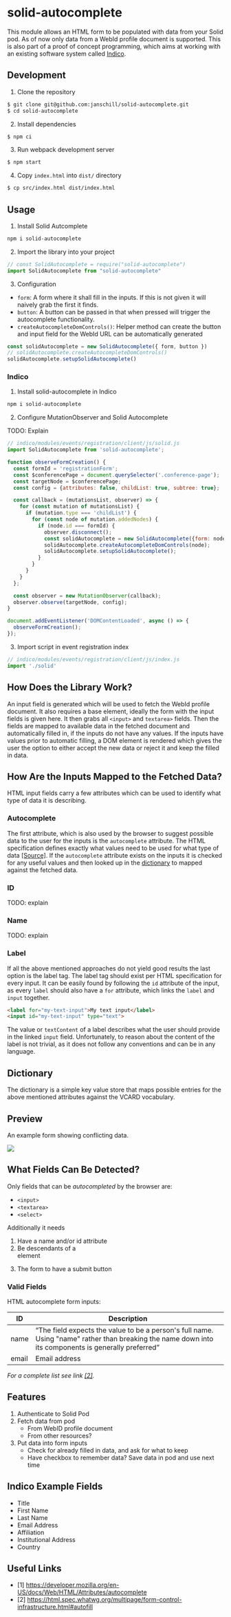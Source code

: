 # solid-autocomplete

This module allows an HTML form to be populated with data from your Solid pod. As of now only data from a WebId profile document is supported. This is also part of a proof of concept programming, which aims at working with an existing software system called [Indico](https://github.com/indico/indico).

## Development

1. Clone the repository

```bash
$ git clone git@github.com:janschill/solid-autocomplete.git
$ cd solid-autocomplete
```

2. Install dependencies

```bash
$ npm ci
```

3. Run webpack development server

```bash
$ npm start
```

4. Copy `index.html` into `dist/` directory

```bash
$ cp src/index.html dist/index.html
```

## Usage

1. Install Solid Autcomplete

```bash
npm i solid-autocomplete
```

2. Import the library into your project

```js
// const SolidAutocomplete = require("solid-autocomplete")
import SolidAutocomplete from "solid-autocomplete"
```

3. Configuration

* `form`: A form where it shall fill in the inputs. If this is not given it will naively grab the first it finds.
* `button`: A button can be passed in that when pressed will trigger the autocomplete functionality.
* `createAutocompleteDomControls()`: Helper method can create the button and input field for the WebId URL can be automatically generated

```js
const solidAutocomplete = new SolidAutocomplete({ form, button })
// solidAutocomplete.createAutocompleteDomControls()
solidAutocomplete.setupSolidAutocomplete()
```

### Indico

1. Install solid-autocomplete in Indico

```bash
npm i solid-autocomplete
```

2. Configure MutationObserver and Solid Autocomplete

TODO: Explain

```js
// indico/modules/events/registration/client/js/solid.js
import SolidAutocomplete from 'solid-autocomplete';

function observeFormCreation() {
  const formId = 'registrationForm';
  const $conferencePage = document.querySelector('.conference-page');
  const targetNode = $conferencePage;
  const config = {attributes: false, childList: true, subtree: true};

  const callback = (mutationsList, observer) => {
    for (const mutation of mutationsList) {
      if (mutation.type === 'childList') {
        for (const node of mutation.addedNodes) {
          if (node.id === formId) {
            observer.disconnect();
            const solidAutocomplete = new SolidAutocomplete({form: node});
            solidAutocomplete.createAutocompleteDomControls(node);
            solidAutocomplete.setupSolidAutocomplete();
          }
        }
      }
    }
  };

  const observer = new MutationObserver(callback);
  observer.observe(targetNode, config);
}

document.addEventListener('DOMContentLoaded', async () => {
  observeFormCreation();
});
```

3. Import script in event registration index

```js
// indico/modules/events/registration/client/js/index.js
import './solid'
```

## How Does the Library Work?

An input field is generated which will be used to fetch the WebId profile document. It also requires a base element, ideally the form with the input fields is given here. It then grabs all `<input>` and `textarea>` fields.
Then the fields are mapped to available data in the fetched document and automatically filled in, if the inputs do not have any values. If the inputs have values prior to automatic filling, a DOM element is rendered which gives the user the option to either accept the new data or reject it and keep the filled in data.

## How Are the Inputs Mapped to the Fetched Data?

HTML input fields carry a few attributes which can be used to identify what type of data it is describing.

### Autocomplete

The first attribute, which is also used by the browser to suggest possible data to the user for the inputs is the `autocomplete` attribute. The HTML specification defines exactly what values need to be used for what type of data [[Source]](https://html.spec.whatwg.org/multipage/form-control-infrastructure.html#autofill).
If the `autocomplete` attribute exists on the inputs it is checked for any useful values and then looked up in the [dictionary](#dictionary) to mapped against the fetched data.

### ID

TODO: explain

### Name

TODO: explain

### Label

If all the above mentioned approaches do not yield good results the last option is the label tag. The label tag should exist per HTML specification for every input. It can be easily found by following the `id` attribute of the input, as every `label` should also have a `for` attribute, which links the `label` and `input` together.

```html
<label for="my-text-input">My text input</label>
<input id="my-text-input" type="text">
```

The value or `textContent` of a label describes what the user should provide in the linked `input` field. Unfortunately, to reason about the content of the label is not trivial, as it does not follow any conventions and can be in any language.

## Dictionary

The dictionary is a simple key value store that maps possible entries for the above mentioned attributes against the VCARD vocabulary.

## Preview

An example form showing conflicting data.

![](./assets/example.png)

## What Fields Can Be Detected?

Only fields that can be *autocompleted* by the browser are:

- `<input>`
- `<textarea>`
- `<select>`

Additionally it needs

1. Have a name and/or id attribute
2. Be descendants of a <form> element
3. The form to have a submit button

### Valid Fields

HTML autocomplete form inputs:

| ID | Description |
| -  | -           |
| name | “The field expects the value to be a person's full name. Using "name" rather than breaking the name down into its components is generally preferred” |
| email | Email address |

*For a complete list see link [[2]](https://html.spec.whatwg.org/multipage/form-control-infrastructure.html#autofill).*

## Features

1. Authenticate to Solid Pod
2. Fetch data from pod
    - From WebID profile document
    - From other resources?
3. Put data into form inputs
    - Check for already filled in data, and ask for what to keep
    - Have checkbox to remember data? Save data in pod and use next time

## Indico Example Fields

- Title
- First Name
- Last Name
- Email Address
- Affiliation
- Institutional Address
- Country

## Useful Links

- [1] https://developer.mozilla.org/en-US/docs/Web/HTML/Attributes/autocomplete
- [2] https://html.spec.whatwg.org/multipage/form-control-infrastructure.html#autofill
